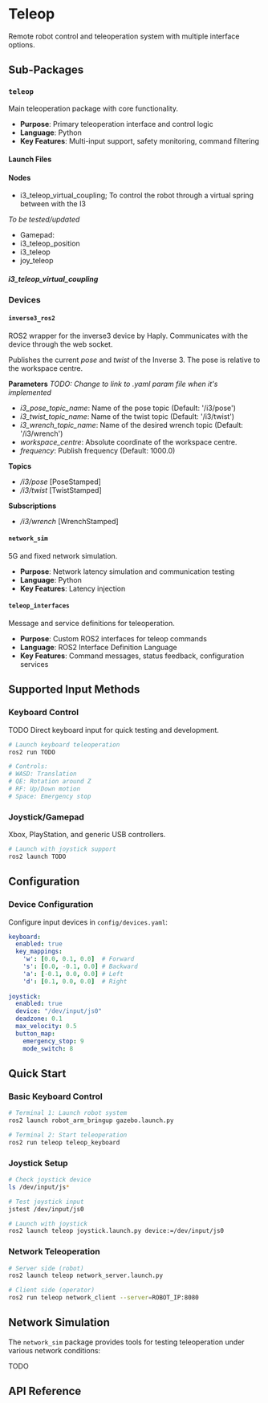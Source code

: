 # Teleop 
Remote robot control and teleoperation system with multiple interface options.

## Sub-Packages
### `teleop`
Main teleoperation package with core functionality.

- **Purpose**: Primary teleoperation interface and control logic
- **Language**: Python
- **Key Features**: Multi-input support, safety monitoring, command filtering

#### Launch Files


#### Nodes

- i3_teleop_virtual_coupling; To control the robot through a virtual spring between with the I3

*To be tested/updated*

- Gamepad:
- i3_teleop_position
- i3_teleop
- joy_teleop

##### i3_teleop_virtual_coupling



### Devices
#### **`inverse3_ros2`**
ROS2 wrapper for the inverse3 device by Haply. Communicates with the device through the web socket.

Publishes the current *pose* and *twist* of the Inverse 3. The pose is relative to the workspace centre. 

**Parameters**
*TODO: Change to link to .yaml param file when it's implemented*

- *i3_pose_topic_name*: Name of the pose topic (Default: '/i3/pose')
- *i3_twist_topic_name*: Name of the twist topic (Default: '/i3/twist')
- *i3_wrench_topic_name*: Name of the desired wrench topic (Default: '/i3/wrench')
- *workspace_centre*: Absolute coordinate of the workspace centre. 
- *frequency*: Publish frequency (Default: 1000.0)

**Topics**

- */i3/pose* [PoseStamped]
- */i3/twist* [TwistStamped]

**Subscriptions**

- */i3/wrench* [WrenchStamped]

#### `network_sim`
5G and fixed network simulation.

- **Purpose**: Network latency simulation and communication testing
- **Language**: Python  
- **Key Features**: Latency injection

#### `teleop_interfaces`
Message and service definitions for teleoperation.

- **Purpose**: Custom ROS2 interfaces for teleop commands
- **Language**: ROS2 Interface Definition Language
- **Key Features**: Command messages, status feedback, configuration services


## Supported Input Methods

### Keyboard Control
TODO
Direct keyboard input for quick testing and development.

```bash
# Launch keyboard teleoperation
ros2 run TODO

# Controls:
# WASD: Translation
# QE: Rotation around Z
# RF: Up/Down motion
# Space: Emergency stop
```

### Joystick/Gamepad
Xbox, PlayStation, and generic USB controllers.


```bash
# Launch with joystick support
ros2 launch TODO
```



## Configuration

### Device Configuration

Configure input devices in `config/devices.yaml`:

```yaml
keyboard:
  enabled: true
  key_mappings:
    'w': [0.0, 0.1, 0.0]  # Forward
    's': [0.0, -0.1, 0.0] # Backward
    'a': [-0.1, 0.0, 0.0] # Left
    'd': [0.1, 0.0, 0.0]  # Right
    
joystick:
  enabled: true
  device: "/dev/input/js0"
  deadzone: 0.1
  max_velocity: 0.5
  button_map:
    emergency_stop: 9
    mode_switch: 8
```


## Quick Start

### Basic Keyboard Control

```bash
# Terminal 1: Launch robot system
ros2 launch robot_arm_bringup gazebo.launch.py

# Terminal 2: Start teleoperation
ros2 run teleop teleop_keyboard
```

### Joystick Setup

```bash
# Check joystick device
ls /dev/input/js*

# Test joystick input  
jstest /dev/input/js0

# Launch with joystick
ros2 launch teleop joystick.launch.py device:=/dev/input/js0
```

### Network Teleoperation

```bash
# Server side (robot)
ros2 launch teleop network_server.launch.py

# Client side (operator)
ros2 run teleop network_client --server=ROBOT_IP:8080
```


## Network Simulation

The `network_sim` package provides tools for testing teleoperation under various network conditions:

TODO

## API Reference

